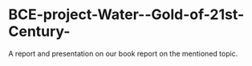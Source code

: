 # BCE-project-Water--Gold-of-21st-Century-
A report and presentation on our book report on the mentioned topic.
